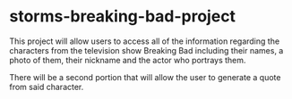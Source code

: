 # storms-breaking-bad-project

This project will allow users to access all of the information regarding the characters from the television show Breaking Bad including
their names, a photo of them, their nickname and the actor who portrays them.

There will be a second portion that will allow the user to generate a quote from said
character.
